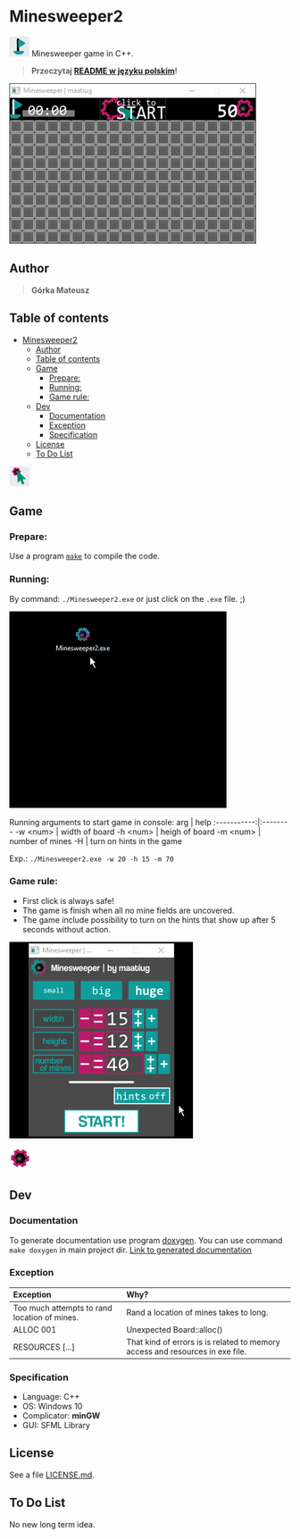 # Minesweeper2
![](gui/butt-flag.png) Minesweeper game in C++.

> **Przeczytaj [README w języku polskim](README.pl.md)!**

![](doc/example1.gif)

## Author
>   **Górka Mateusz**

## Table of contents
- [Minesweeper2](#minesweeper2)
  - [Author](#author)
  - [Table of contents](#table-of-contents)
  - [Game](#game)
    - [Prepare:](#prepare)
    - [Running:](#running)
    - [Game rule:](#game-rule)
  - [Dev](#dev)
    - [Documentation](#documentation)
    - [Exception](#exception)
    - [Specification](#specification)
  - [License](#license)
  - [To Do List](#to-do-list)

![](gui/butt-click.png)

## Game
### Prepare:
Use a program [`make`](http://gnuwin32.sourceforge.net/packages/make.htm) to compile the code.

### Running:
By command: `./Minesweeper2.exe` or just click on the `.exe` file. ;)

![](doc/example-menu.gif)

Running  arguments to start game in console:
arg          | help
:-----------:|:--------
 -w \<num>   | width of board
 -h \<num>   | heigh of board
 -m \<num>   | number of mines
 -H          | turn on hints in the game

Exp.: `./Minesweeper2.exe -w 20 -h 15 -m 70`

<a name="rule"></a>
### Game rule:
 - First click is always safe!
 - The game is finish when all no mine fields are uncovered.
 - The game include possibility to turn on the hints that show up after 5 seconds without action.

![](doc/example-hint.gif)

![](gui/score-bg.png)

## Dev
### Documentation
To generate documentation use program [doxygen](http://doxygen.nl).
You can use command `make doxygen` in main project dir.
[Link to generated documentation](docs/index.html)

### Exception
Exception                                       | Why?
:-----------------------------------------------|:------
Too much attempts to rand location of mines.    | Rand a location of mines takes to long.
ALLOC 001                                       | Unexpected Board::alloc()
RESOURCES [...]                                 | That kind of errors is is related to memory access and resources in exe file.

### Specification
- Language: C++
- OS: Windows 10
- Complicator: **minGW**
- GUI: SFML Library

## License
See a file [LICENSE.md](LICENSE.md).

## To Do List
No new long term idea.

